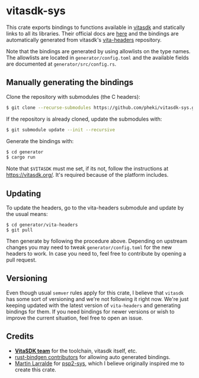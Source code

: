 # vitasdk-sys

This crate exports bindings to functions available in [vitasdk](https://vitasdk.org/) and statically links to all its libraries. Their official docs are [here](https://docs.vitasdk.org/) and the bindings are automatically generated from vitasdk's [vita-headers](https://github.com/vitasdk/vita-headers.git) repository.

Note that the bindings are generated by using allowlists on the type names. The allowlists are located in `generator/config.toml` and the available fields are documented at `generator/src/config.rs`.

## Manually generating the bindings

Clone the repository with submodules (the C headers):

```sh
$ git clone --recurse-submodules https://github.com/pheki/vitasdk-sys.git
```

If the repository is already cloned, update the submodules with:

```sh
$ git submodule update --init --recursive
```

Generate the bindings with:

```sh
$ cd generator
$ cargo run
```

Note that `$VITASDK` must me set, if its not, follow the instructions at https://vitasdk.org/. It's required because of the platform includes.

## Updating

To update the headers, go to the vita-headers submodule and update by the usual means:

```
$ cd generator/vita-headers
$ git pull
```

Then generate by following the procedure above. Depending on upstream changes you may need to tweak `generator/config.toml` for the new headers to work. In case you need to, feel free to contribute by opening a pull request.

## Versioning

Even though usual `semver` rules apply for this crate, I believe that `vitasdk` has some sort of versioning and we're not following it right now. We're just keeping updated with the latest version of `vita-headers` and generating bindings for them. If you need bindings for newer versions or wish to improve the current situation, feel free to open an issue.

## Credits

- [**VitaSDK team**](http://vitasdk.org/) for the toolchain, vitasdk itself, etc.
- [rust-bindgen contributors](https://github.com/rust-lang/rust-bindgen) for allowing auto generated bindings.
- [Martin Larralde](https://github.com/althonos) for [psp2-sys](https://github.com/vita-rust/psp2-sys), which I believe originally inspired me to create this crate.
